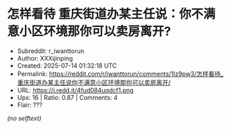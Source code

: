 # 怎样看待 重庆街道办某主任说：你不满意小区环境那你可以卖房离开?

- Subreddit: r_iwanttorun
- Author: XXXijinping
- Created: 2025-07-14 01:32:18 UTC
- Permalink: https://reddit.com/r/iwanttorun/comments/1lz9pw3/怎样看待_重庆街道办某主任说你不满意小区环境那你可以卖房离开/
- URL: https://i.redd.it/4fud084uqdcf1.png
- Ups: 16 | Ratio: 0.87 | Comments: 4
- Flair: ???

_(no selftext)_
